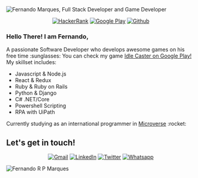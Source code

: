 <img src="https://user-images.githubusercontent.com/47700024/109873201-32687f80-7c4c-11eb-8643-55630993ca9e.png" alt="Fernando Marques, Full Stack Developer and Game Developer">

<p align="center">
<a href="#" target="_blank"><img src="https://img.shields.io/badge/HackerRank-2EC866.svg?&style=for-the-badge&logo=hackerrank&logoColor=white" alt="HackerRank"></a>
<a href="#" target="_blank"><img src="https://img.shields.io/badge/Google Play-414141.svg?&style=for-the-badge&logo=google-play&logoColor=white" alt="Google Play"></a>
<a href="#" target="_blank"><img src="https://img.shields.io/badge/GitHub-100000?style=for-the-badge&logo=github&logoColor=white" alt="Github"></a>
</p>

<h3>Hello There! I am Fernando,</h3>
<p>A passionate Software Developer who develops awesome games on his free time :sunglasses: You can check my game <a href="https://play.google.com/store/apps/details?id=com.Burstnauts.IdleCaster" target="_blank">Idle Caster on Google Play!</a> My skillset includes:</p>
<ul>
  <li>Javascript & Node.js</li>
  <li>React & Redux</li>
  <li>Ruby & Ruby on Rails</li>
  <li>Python & Django</li>
  <li>C# .NET/Core</li>
  <li>Powershell Scripting</li>
  <li>RPA with UiPath</li>
</ul>

<p>Currently studying as an international programmer in <a href="https://www.microverse.org/" target="_blank">Microverse</a> :rocket:</p>

<!--
<p align="center">
[![My stats](https://github-readme-stats.vercel.app/api?username=fernandorpm&show_icons=true&theme=default)](https://github.com/anuraghazra/github-readme-stats)
</p>
-->

<h2>Let's get in touch!</h2>
<p align="center">
  <a href="#" target="_blank"><img src="https://img.shields.io/badge/Gmail-D14836?style=for-the-badge&logo=gmail&logoColor=white" alt="Gmail"></a>
  <a href="#" target="_blank"><img src="https://img.shields.io/badge/LinkedIn-%230077B5.svg?&style=for-the-badge&logo=linkedin&logoColor=white" alt="LinkedIn"></a>
  <a href="#" target="_blank"><img src="https://img.shields.io/badge/Twitter-1DA1F2.svg?&style=for-the-badge&logo=twitter&logoColor=white" alt="Twitter"></a>
  <a href="#" target="_blank"><img src="https://img.shields.io/badge/WhatsApp-25D366?style=for-the-badge&logo=whatsapp&logoColor=white" alt="Whatsapp"></a>
</p>


![Fernando R P Marques](https://user-images.githubusercontent.com/47700024/109873602-b91d5c80-7c4c-11eb-9fa8-cd513fead366.png)

